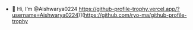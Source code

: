 - 👋 Hi, I’m @Aishwarya0224
https://github-profile-trophy.vercel.app/?username=Aishwarya0224)](https://github.com/ryo-ma/github-profile-trophy
